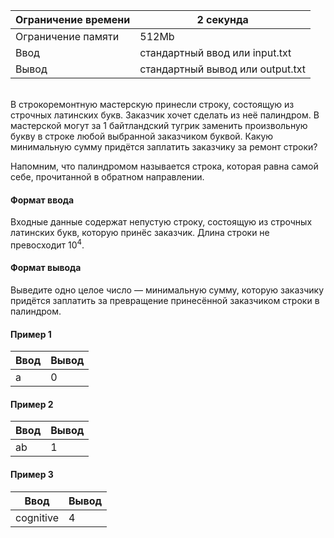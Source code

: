 | Ограничение времени 	| 2 секунда                        	|
|---------------------	|----------------------------------	|
| Ограничение памяти  	| 512Mb                            	|
| Ввод                	| стандартный ввод или input.txt   	|
| Вывод               	| стандартный вывод или output.txt 	|

\
В строкоремонтную мастерскую принесли строку, состоящую из строчных латинских букв. Заказчик хочет сделать из неё палиндром. В мастерской могут за 1 байтландский тугрик заменить произвольную букву в строке любой выбранной заказчиком буквой.
Какую минимальную сумму придётся заплатить заказчику за ремонт строки?  

Напомним, что палиндромом называется строка, которая равна самой себе, прочитанной в обратном направлении.

#### Формат ввода ####

Входные данные содержат непустую строку, состоящую из строчных латинских букв, которую принёс заказчик. Длина строки не превосходит $10^4$.


#### Формат вывода ####

Выведите одно целое число — минимальную сумму, которую заказчику придётся заплатить за превращение принесённой заказчиком строки в палиндром.

#### Пример 1 ####

| Ввод                   	| Вывод 	|
|------------------------	|-------	|
| a	| 0     	|

#### Пример 2 ####

| Ввод                   	| Вывод 	|
|------------------------	|-------	|
| ab	| 1     	|

#### Пример 3 ####

| Ввод                   	| Вывод 	|
|------------------------	|-------	|
| cognitive	| 4     	|
